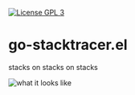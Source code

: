 [![License GPL 3][badge-license]][license]

go-stacktracer.el
=================

stacks on stacks on stacks

![what it looks like](http://i.imgur.com/JXhRieX.png)

[badge-license]: https://img.shields.io/badge/license-GPL_3-green.svg
[license]: https://github.com/samertm/go-stacktracer.el/blob/master/LICENSE
